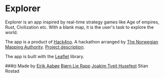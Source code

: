 # Explorer

Explorer is an app inspired by real-time strategy games like Age of empires, Rust, Civilization etc.
With a blank map, it is the user's task to explore the world.

The app is a product of [Hack4no](www.hack4.no). A hackathon arranged by [The Norwegian Mapping Authority](www.kartverket.no).
[Project description](https://devpost.com/software/explorers).

The app is built with the [Leaflet](www.leafletjs.com) library.

###¤ Made by
[Eirik Aabøe](https://github.com/eirikaa/)
[Bjørn Lie Rapp](https://github.com/noenandre)
[Joakim Tveit Husefest](https://github.com/JHusefest)
Stian Rostad
